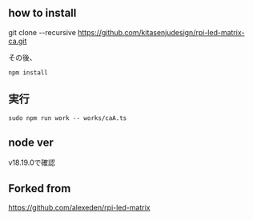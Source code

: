 ## how to install

git clone --recursive https://github.com/kitasenjudesign/rpi-led-matrix-ca.git

その後、
```
npm install
```


## 実行

```
sudo npm run work -- works/caA.ts
```


## node ver

v18.19.0で確認


## Forked from

https://github.com/alexeden/rpi-led-matrix